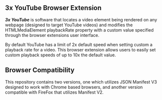 ## 3x YouTube Browser Extension

***3x YouTube*** is software that locates 
a video element being rendered on any webpage
(designed to target YouTube videos) and modifies
the HTMLMediaElement playbackRate property
with a custom value specified through the
browser extensions user interface. <br/>

By default YouTube has a limit of 2x default speed
when setting custom a playback rate for a video. 
This browser extension allows users to easily set custom 
playback speeds of up to 10x the default value. <br/>

## Browser Compatibility 

This repository contains two versions, one which
utilizes JSON Manifest V3 designed to work with Chrome 
based browsers, and another version compatible with FireFox
that utilizes Manifest V2.

